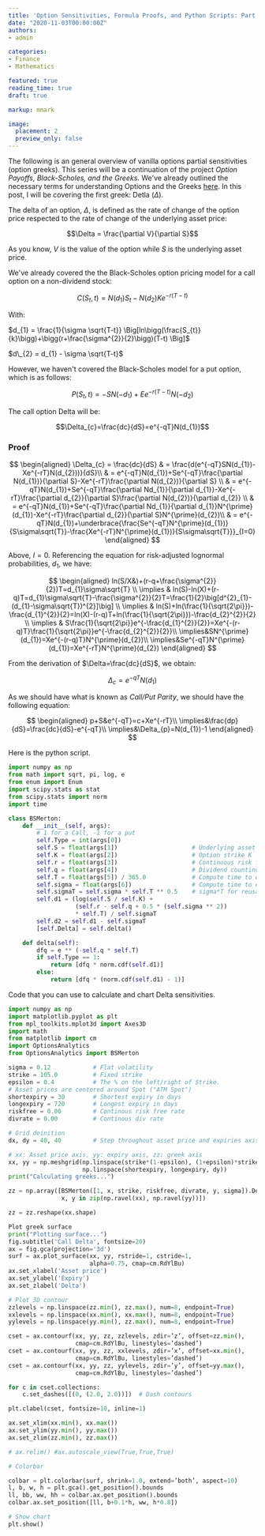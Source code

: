 ```yaml
---
title: 'Option Sensitivities, Formula Proofs, and Python Scripts: Part 1 (Delta)'
date: "2020-11-03T00:00:00Z"
authors:
- admin

categories:
- Finance
- Mathematics

featured: true
reading_time: true
draft: true

markup: mmark

image:
  placement: 2
  preview_only: false
---
```


The following is an general overview of vanilla options partial sensitivities (option greeks). This series will be a continuation of the project *Option Payoffs, Black-Scholes, and the Greeks.* We've already outlined the necessary terms for understanding Options and the Greeks [here](https://socraticallystephie.com/project/option-payoffs-black-scholes-and-the-greeks/). In this post, I will be covering the first greek: Detla ($\Delta$).

The delta of an option, $\Delta$, is defined as the rate of change of the option price respected to the rate of change of the underlying asset price:

$$\Delta = \frac{\partial V}{\partial S}$$

As you know, $V$ is the value of the option while $S$ is the underlying asset price.

We've already covered the the Black-Scholes option pricing model for a call option on a non-dividend stock:

$$
C(S_{t},t) = N(d_{1})S_{t}-N(d_{2})Ke^{-r(T-t)}
$$

With: 

$d_{1}  = \frac{1}{\sigma \sqrt{T-t}} \Big[ln\bigg(\frac{S_{t}}{k}\bigg)+\bigg(r+\frac{\sigma^{2}}{2}\bigg)(T-t) \Big]$

$d\_{2}  = d_{1} - \sigma \sqrt{T-t}$

However, we haven't covered the Black-Scholes model for a put option, which is as follows:

$$P(S_{t},t)=-SN(-d_{1})+Ee^{-r(T-t)}N(-d_{2})$$

The call option Delta will be:

$$\Delta_{c}=\frac{dc}{dS}=e^{-qT}N(d_{1})$$

### Proof

$$
\begin{aligned}
\Delta_{c} = \frac{dc}{dS} & = \frac{d(e^{-qT}SN(d_{1})-Xe^{-rT}N(d_{2}))}{dS}\\
& = e^{-qT}N(d_{1})+Se^{-qT}\frac{\partial N(d_{1})}{\partial S}-Xe^{-rT}\frac{\partial N(d_{2})}{\partial S}  \\
& = e^{-qT}N(d_{1})+Se^{-qT}\frac{\partial Nd_{1}}{\partial d_{1}}-Xe^{-rT}\frac{\partial d_{2}}{\partial S}\frac{\partial N(d_{2})}{\partial d_{2}} \\
& = e^{-qT}N(d_{1})+Se^{-qT}\frac{\partial Nd_{1}}{\partial d_{1}}N^{\prime}(d_{1})-Xe^{-rT}\frac{\partial d_{2}}{\partial S}N^{\prime}(d_{2})\\
& = e^{-qT}N(d_{1})+\underbrace{\frac{Se^{-qT}N^{\prime}(d_{1})}{S\sigma\sqrt{T}}-\frac{Xe^{-rT}N^{\prime}(d_{1})}{S\sigma\sqrt{T}}}_{I=0}
\end{aligned}
$$

Above, $I=0$. Referencing the equation for risk-adjusted lognormal probabilities, $d_{1}$, we have:

$$
\begin{aligned}
ln(S/X&)+(r-q+\frac{\sigma^{2}}{2})T=d_{1}\sigma\sqrt{T} \\
\implies & ln(S)-ln(X)+(r-q)T=d_{1}\sigma\sqrt{T}-\frac{\sigma^{2}}{2}T=\frac{1}{2}\big[d^{2}_{1}-(d_{1}-\sigma\sqrt{T})^{2}]\big] \\
\implies & ln(S)+ln(\frac{1}{\sqrt{2\pi}})-\frac{d_{1}^{2}}{2}=ln(X)-(r-q)T+ln(\frac{1}{\sqrt{2\pi}})-\frac{d_{2}^{2}}{2} \\
\implies & S\frac{1}{\sqrt{2\pi}}e^{-\frac{d_{1}^{2}}{2}}=Xe^{-(r-q)T}\frac{1}{\sqrt{2\pi}}e^{-\frac{d_{2}^{2}}{2}}\\
\implies&SN^{\prime}(d_{1})=Xe^{-(r-q)T}N^{\prime}(d_{2})\\
\implies&Se^{-qT}N^{\prime}(d_{1})=Xe^{-rT}N^{\prime}(d_{2})
\end{aligned}
$$

From the derivation of $\Delta=\frac{dc}{dS}$, we obtain:

$$\Delta_{c}=e^{-qT}N(d_{1})$$

As we should have what is known as *Call/Put Parity*, we should have the following equation:

$$
\begin{aligned}
p+S&e^{-qT}=c+Xe^{-rT}\\
\implies&\frac{dp}{dS}=\frac{dc}{dS}-e^{-qT}\\
\implies&\Delta_{p}=N(d_{1})-1
\end{aligned}
$$

Here is the python script.

```python
import numpy as np
from math import sqrt, pi, log, e
from enum import Enum
import scipy.stats as stat
from scipy.stats import norm
import time

class BSMerton:
    def __init__(self, args):
        # 1 for a Call, -1 for a put
        self.Type = int(args[0])
        self.S = float(args[1])                     # Underlying asset price
        self.K = float(args[2])                     # Option strike K
        self.r = float(args[3])                     # Continuous risk free rate
        self.q = float(args[4])                     # Dividend countinous rate
        self.T = float(args[5]) / 365.0             # Compute time to expiry
        self.sigma = float(args[6])                 # Compute time to expiry
        self.sigmaT = self.sigma * self.T ** 0.5    # sigma*T for reusability
        self.d1 = (log(self.S / self.K) +
                   (self.r - self.q + 0.5 * (self.sigma ** 2))
                   * self.T) / self.sigmaT
        self.d2 = self.d1 - self.sigmaT
        [self.Delta] = self.delta()

    def delta(self):
        dfq = e ** (-self.q * self.T)
        if self.Type == 1:
            return [dfq * norm.cdf(self.d1)]
        else:
            return [dfq * (norm.cdf(self.d1) - 1)]

```

Code that you can use to calculate and chart Delta sensitivities.

```python
import numpy as np
import matplotlib.pyplot as plt
from mpl_toolkits.mplot3d import Axes3D
import math
from matplotlib import cm
import OptionsAnalytics
from OptionsAnalytics import BSMerton

sigma = 0.12            # Flat volatility
strike = 105.0          # Fixed strike
epsilon = 0.4           # The % on the left/right of Strike.
# Asset prices are centered around Spot ("ATM Spot")
shortexpiry = 30        # Shortest expiry in days
longexpiry = 720        # Longest expiry in days
riskfree = 0.00         # Continous risk free rate
divrate = 0.00          # Continous div rate

# Grid deinition
dx, dy = 40, 40         # Step throughout asset price and expiries axis

# xx: Asset price axis, yy: expiry axis, zz: greek axis
xx, yy = np.meshgrid(np.linspace(strike*(1-epsilon), (1+epsilon)*strike, dx),
                     np.linspace(shortexpiry, longexpiry, dy))
print("Calculating greeks...")

zz = np.array([BSMerton([1, x, strike, riskfree, divrate, y, sigma]).Delta for
               x, y in zip(np.ravel(xx), np.ravel(yy))])

zz = zz.reshape(xx.shape)

Plot greek surface
print("Plotting surface...")
fig.subtitle('Call Delta', fontsize=20)
ax = fig.gca(projection='3d')
surf = ax.plot_surface(xx, yy, rstride=1, cstride=1,
                       alpha=0.75, cmap=cm.RdYlBu)
ax.set_xlabel('Asset price')
ax.set_ylabel('Expiry')
ax.set_zlabel('Delta')

# Plot 3D contour
zzlevels = np.linspace(zz.min(), zz.max(), num=8, endpoint=True)
xxlevels = np.linspace(xx.min(), xx.max(), num=8, endpoint=True)
yylevels = np.linspace(yy.min(), zz.max(), num=8, endpoint=True)

cset = ax.contourf(xx, yy, zz, zzlevels, zdir=’z’, offset=zz.min(),
                   cmap=cm.RdYlBu, linestyles=’dashed’)
cset = ax.contourf(xx, yy, zz, xxlevels, zdir=’x’, offset=xx.min(),
                   cmap=cm.RdYlBu, linestyles=’dashed’)
cset = ax.contourf(xx, yy, zz, yylevels, zdir=’y’, offset=yy.max(),
                   cmap=cm.RdYlBu, linestyles=’dashed’)

for c in cset.collections:
    c.set_dashes([(0, (2.0, 2.0))])  # Dash contours

plt.clabel(cset, fontsize=10, inline=1)

ax.set_xlim(xx.min(), xx.max())
ax.set_ylim(yy.min(), yy.max())
ax.set_zlim(zz.min(), zz.max())

# ax.relim() #ax.autoscale_view(True,True,True)

# Colorbar

colbar = plt.colorbar(surf, shrink=1.0, extend=’both’, aspect=10)
l, b, w, h = plt.gca().get_position().bounds
ll, bb, ww, hh = colbar.ax.get_position().bounds
colbar.ax.set_position([ll, b+0.1*h, ww, h*0.8])

# Show chart
plt.show()


```